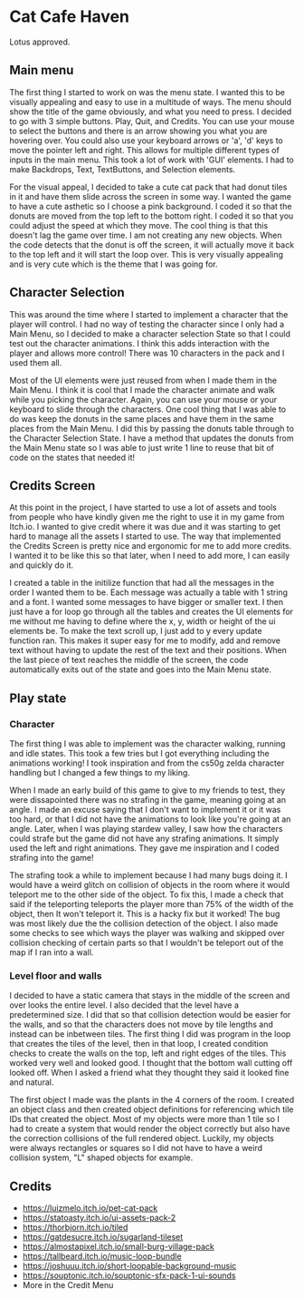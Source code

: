 # Cat Cafe Haven

Lotus approved.

## Main menu

The first thing I started to work on was the menu state. I wanted this to be visually appealing and easy to use in a multitude of ways. The menu should show the title of the game obviously, and what you need to press. I decided to go with 3 simple buttons. Play, Quit, and Credits. You can use your mouse to select the buttons and there is an arrow showing you what you are hovering over. You could also use your keyboard arrows or 'a', 'd' keys to move the pointer left and right. This allows for multiple different types of inputs in the main menu. This took a lot of work with 'GUI' elements. I had to make Backdrops, Text, TextButtons, and Selection elements. 

For the visual appeal, I decided to take a cute cat pack that had donut tiles in it and have them slide across the screen in some way. I wanted the game to have a cute asthetic so I choose a pink background. I coded it so that the donuts are moved from the top left to the bottom right. I coded it so that you could adjust the speed at which they move. The cool thing is that this doesn't lag the game over time. I am not creating any new objects. When the code detects that the donut is off the screen, it will actually move it back to the top left and it will start the loop over. This is very visually appealing and is very cute which is the theme that I was going for.

## Character Selection

This was around the time where I started to implement a character that the player will control. I had no way of testing the character since I only had a Main Menu, so I decided to make a character selection State so that I could test out the character animations. I think this adds interaction with the player and allows more control! There was 10 characters in the pack and I used them all.

Most of the UI elements were just reused from when I made them in the Main Menu. I think it is cool that I made the character animate and walk while you picking the character. Again, you can use your mouse or your keyboard to slide through the characters. One cool thing that I was able to do was keep the donuts in the same places and have them in the same places from the Main Menu. I did this by passing the donuts table through to the Character Selection State. I have a method that updates the donuts from the Main Menu state so I was able to just write 1 line to reuse that bit of code on the states that needed it!

## Credits Screen

At this point in the project, I have started to use a lot of assets and tools from people who have kindly given me the right to use it in my game from Itch.io. I wanted to give credit where it was due and it was starting to get hard to manage all the assets I started to use. The way that implemented the Credits Screen is pretty nice and ergonomic for me to add more credits. I wanted it to be like this so that later, when I need to add more, I can easily and quickly do it. 

I created a table in the initilize function that had all the messages in the order I wanted them to be. Each message was actually a table with 1 string and a font. I wanted some messages to have bigger or smaller text. I then just have a for loop go through all the tables and creates the UI elements for me without me having to define where the x, y, width or height of the ui elements be. To make the text scroll up, I just add to y every update function ran. This makes it super easy for me to modify, add and remove text without having to update the rest of the text and their positions. When the last piece of text reaches the middle of the screen, the code automatically exits out of the state and goes into the Main Menu state.

## Play state

### Character

The first thing I was able to implement was the character walking, running and idle states. This took a few tries but I got everything including the animations working! I took inspiration and from the cs50g zelda character handling but I changed a few things to my liking.

When I made an early build of this game to give to my friends to test, they were dissapointed there was no strafing in the game, meaning going at an angle. I made an excuse saying that I don't want to implement it or it was too hard, or that I did not have the animations to look like you're going at an angle. Later, when I was playing stardew valley, I saw how the characters could strafe but the game did not have any strafing animations. It simply used the left and right animations. They gave me inspiration and I coded strafing into the game!

The strafing took a while to implement because I had many bugs doing it. I would have a weird glitch on collision of objects in the room where it would teleport me to the other side of the object. To fix this, I made a check that said if the teleporting teleports the player more than 75% of the width of the object, then It won't teleport it. This is a hacky fix but it worked! The bug was most likely due the the collision detection of the object. I also made some checks to see which ways the player was walking and skipped over collision checking of certain parts so that I wouldn't be teleport out of the map if I ran into a wall.

### Level floor and walls

I decided to have a static camera that stays in the middle of the screen and over looks the entire level. I also decided that the level have a predetermined size. I did that so that collision detection would be easier for the walls, and so that the characters does not move by tile lengths and instead can be inbetween tiles. The first thing I did was program in the loop that creates the tiles of the level, then in that loop, I created condition checks to create the walls on the top, left and right edges of the tiles. This worked very well and looked good. I thought that the bottom wall cutting off looked off. When I asked a friend what they thought they said it looked fine and natural. 

The first object I made was the plants in the 4 corners of the room. I created an object class and then created object definitions for referencing which tile IDs that created the object. Most of my objects were more than 1 tile so I had to create a system that would render the object correctly but also have the correction collisions of the full rendered object. Luckily, my objects were always rectangles or squares so I did not have to have a weird collision system, "L" shaped objects for example. 

## Credits
- https://luizmelo.itch.io/pet-cat-pack
- https://statoasty.itch.io/ui-assets-pack-2
- https://thorbjorn.itch.io/tiled
- https://gatdesucre.itch.io/sugarland-tileset
- https://almostapixel.itch.io/small-burg-village-pack
- https://tallbeard.itch.io/music-loop-bundle
- https://joshuuu.itch.io/short-loopable-background-music
- https://souptonic.itch.io/souptonic-sfx-pack-1-ui-sounds
- More in the Credit Menu